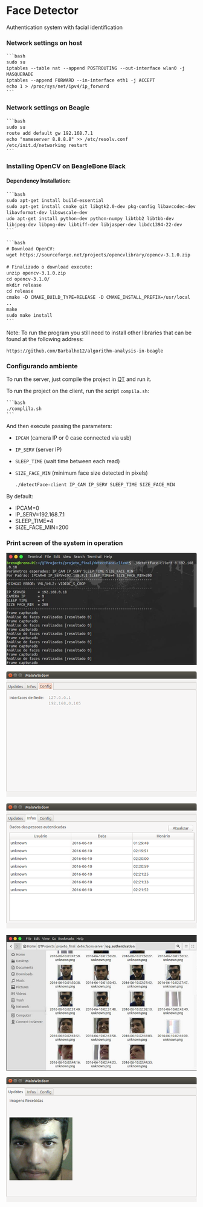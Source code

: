 # Face Detector

Authentication system with facial identification

### Network settings on host 

	```bash
	sudo su
	iptables --table nat --append POSTROUTING --out-interface wlan0 -j MASQUERADE
	iptables --append FORWARD --in-interface eth1 -j ACCEPT
	echo 1 > /proc/sys/net/ipv4/ip_forward
	```

### Network settings on Beagle 

	```bash
	sudo su
	route add default gw 192.168.7.1
	echo "nameserver 8.8.8.8" >> /etc/resolv.conf
	/etc/init.d/networking restart
	```

### Installing OpenCV on BeagleBone Black

####  Dependency Installation:

	```bash
	sudo apt-get install build-essential
	sudo apt-get install cmake git libgtk2.0-dev pkg-config libavcodec-dev libavformat-dev libswscale-dev
	udo apt-get install python-dev python-numpy libtbb2 libtbb-dev libjpeg-dev libpng-dev libtiff-dev libjasper-dev libdc1394-22-dev
	```

	```bash
	# Download OpenCV: 
	wget https://sourceforge.net/projects/opencvlibrary/opencv-3.1.0.zip

	# Finalizado o download execute: 
	unzip opencv-3.1.0.zip
	cd opencv-3.1.0/
	mkdir release
	cd release
	cmake -D CMAKE_BUILD_TYPE=RELEASE -D CMAKE_INSTALL_PREFIX=/usr/local ..
	make
	sudo make install
	```

Note: To run the program you still need to install other libraries that can be found at the following address:

	https://github.com/Barbalho12/algorithm-analysis-in-beagle

### Configurando ambiente

To run the server, just compile the project in [QT] and run it.
	
To run the project on the client, run the script `compila.sh`:
	
	```bash
	./complila.sh
	```

And then execute passing the parameters:

- `IPCAM` (camera IP or 0 case connected via usb)
- `IP_SERV` (server IP) 
- `SLEEP_TIME` (wait time between each read) 
- `SIZE_FACE_MIN` (minimum face size detected in pixels)

	```bash
	./detectFace-client IP_CAM IP_SERV SLEEP_TIME SIZE_FACE_MIN
	```

By default: 

- IPCAM=0 
- IP_SERV=192.168.7.1 
- SLEEP_TIME=4 
- SIZE_FACE_MIN=200 

### Print screen of the system in operation

![F1](images/cliente.jpg?raw=true "Execution on the client")
	
![F2](images/config.jpg?raw=true "Server network information")
	
![F3](images/infos.jpg?raw=true "Log of registered people")
	
![F4](images/save.jpg?raw=true "Directory with photos of the registered")
	
![F5](images/updates.png?raw=true "Update screen of last registered")


 [QT]: <https://www.qt.io/>

